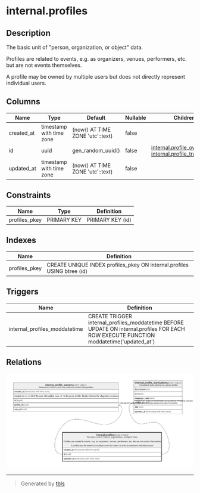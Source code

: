 # internal.profiles

## Description

The basic unit of "person, organization, or object" data.  
  
Profiles are related to events, e.g. as organizers, venues, performers, etc. but are not events themselves.  
  
A profile may be owned by multiple users but does not directly represent individual users.

## Columns

| Name | Type | Default | Nullable | Children | Parents | Comment |
| ---- | ---- | ------- | -------- | -------- | ------- | ------- |
| created_at | timestamp with time zone | (now() AT TIME ZONE 'utc'::text) | false |  |  |  |
| id | uuid | gen_random_uuid() | false | [internal.profile_owners](internal.profile_owners.md) [internal.profile_translations](internal.profile_translations.md) |  |  |
| updated_at | timestamp with time zone | (now() AT TIME ZONE 'utc'::text) | false |  |  |  |

## Constraints

| Name | Type | Definition |
| ---- | ---- | ---------- |
| profiles_pkey | PRIMARY KEY | PRIMARY KEY (id) |

## Indexes

| Name | Definition |
| ---- | ---------- |
| profiles_pkey | CREATE UNIQUE INDEX profiles_pkey ON internal.profiles USING btree (id) |

## Triggers

| Name | Definition |
| ---- | ---------- |
| internal_profiles_moddatetime | CREATE TRIGGER internal_profiles_moddatetime BEFORE UPDATE ON internal.profiles FOR EACH ROW EXECUTE FUNCTION moddatetime('updated_at') |

## Relations

![er](internal.profiles.png)

---

> Generated by [tbls](https://github.com/k1LoW/tbls)
